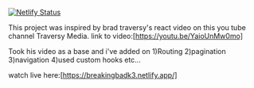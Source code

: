 
[![Netlify Status](https://api.netlify.com/api/v1/badges/4d124fe9-a66f-4bd6-8b28-941c78226382/deploy-status)](https://app.netlify.com/sites/breakingbadk3/deploys)

This project was inspired by brad traversy's react video on this you tube channel Traversy Media.
link to video:[https://youtu.be/YaioUnMw0mo]

Took his video as a base and i've added on
1)Routing
2)pagination
3)navigation
4)used custom hooks etc...

watch live here:[https://breakingbadk3.netlify.app/]








